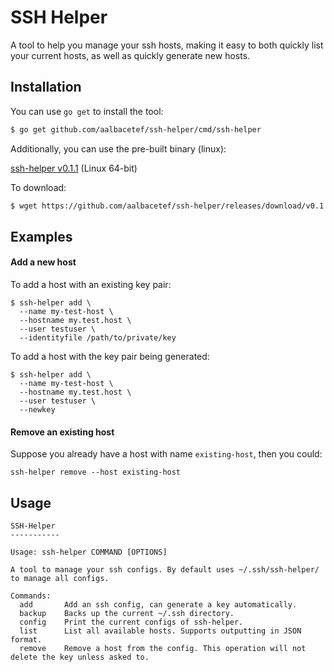 # SSH Helper

A tool to help you manage your ssh hosts, making it easy to both quickly list your current hosts, as well as quickly generate new hosts.


## Installation

You can use `go get` to install the tool:

```bash
$ go get github.com/aalbacetef/ssh-helper/cmd/ssh-helper
```


Additionally, you can use the pre-built binary (linux):

[ssh-helper v0.1.1](https://github.com/aalbacetef/ssh-helper/releases/download/v0.1.1/ssh-helper) (Linux 64-bit)

To download:

```bash
$ wget https://github.com/aalbacetef/ssh-helper/releases/download/v0.1.1/ssh-helper && chmod +x ssh-helper
```

## Examples

#### Add a new host
To add a host with an existing key pair:

```
$ ssh-helper add \
  --name my-test-host \
  --hostname my.test.host \
  --user testuser \
  --identityfile /path/to/private/key
```


To add a host with the key pair being generated:
```
$ ssh-helper add \
  --name my-test-host \
  --hostname my.test.host \
  --user testuser \
  --newkey 
```

#### Remove an existing host

Suppose you already have a host with name `existing-host`, then you could:

```
ssh-helper remove --host existing-host
```



## Usage

```
SSH-Helper
-----------

Usage: ssh-helper COMMAND [OPTIONS]

A tool to manage your ssh configs. By default uses ~/.ssh/ssh-helper/ to manage all configs.

Commands:
  add       Add an ssh config, can generate a key automatically.
  backup    Backs up the current ~/.ssh directory.
  config    Print the current configs of ssh-helper.
  list      List all available hosts. Supports outputting in JSON format.
  remove    Remove a host from the config. This operation will not delete the key unless asked to.

```

